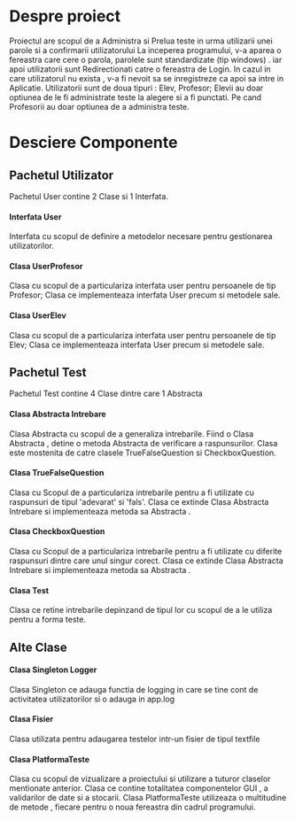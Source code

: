 
<!-- DESPRE PROIECT -->
# Despre proiect
   Proiectul are scopul de a Administra si Prelua teste in urma utilizarii unei parole si a confirmarii utilizatorului
La inceperea programului, v-a aparea o fereastra care cere o parola, 
parolele sunt standardizate (tip windows) .
iar apoi utilizatorii sunt Redirectionati catre o fereastra de Login.
In cazul in care utilizatorul nu exista , v-a fi nevoit sa se inregistreze ca apoi sa intre in Aplicatie.
Utilizatorii sunt de doua tipuri : Elev, Profesor;
Elevii au doar optiunea de le fi administrate teste la alegere si a fi punctati.
Pe cand Profesorii au doar  optiunea de a administra teste.
# Desciere Componente


## Pachetul Utilizator
Pachetul User contine 2 Clase si 1 Interfata.

#### Interfata User
Interfata cu scopul de definire a metodelor necesare pentru gestionarea utilizatorilor.
#### Clasa UserProfesor 
Clasa cu scopul de a particulariza interfata user pentru persoanele de tip Profesor;
Clasa ce implementeaza interfata User precum si metodele sale.

#### Clasa UserElev 
Clasa cu scopul de a particulariza interfata user pentru persoanele de tip Elev;
Clasa ce implementeaza interfata User precum si metodele sale.

## Pachetul Test
Pachetul Test contine 4 Clase dintre care 1 Abstracta

####  Clasa Abstracta Intrebare
Clasa Abstracta cu scopul de a generaliza intrebarile. Fiind o Clasa Abstracta , detine o metoda Abstracta de verificare a raspunsurilor.
Clasa este mostenita de catre clasele TrueFalseQuestion si CheckboxQuestion.

####  Clasa  TrueFalseQuestion
Clasa cu Scopul de a particulariza intrebarile pentru a fi utilizate cu raspunsuri de tipul 'adevarat' si 'fals'.
Clasa ce extinde Clasa Abstracta Intrebare si implementeaza metoda sa Abstracta .


####  Clasa  CheckboxQuestion
Clasa cu Scopul de a particulariza intrebarile pentru a fi utilizate cu  diferite raspunsuri dintre care unul singur corect.
Clasa ce extinde Clasa Abstracta Intrebare si implementeaza metoda sa Abstracta .


####  Clasa  Test
Clasa ce retine intrebarile depinzand de tipul lor  cu scopul de a  le utiliza  pentru a forma teste.

## Alte Clase

####  Clasa Singleton Logger 
Clasa Singleton ce adauga functia de logging in care se tine cont de activitatea utilizatorilor si o adauga in app.log


####  Clasa Fisier 
Clasa utilizata pentru adaugarea testelor intr-un fisier de tipul textfile

####  Clasa PlatformaTeste
Clasa cu scopul de vizualizare a proiectului si utilizare a tuturor claselor mentionate anterior.
Clasa ce contine totalitatea componentelor GUI , a validarilor de date si a stocarii.
Clasa PlatformaTeste utilizeaza o multitudine de metode , fiecare pentru o noua fereastra din cadrul programului.
